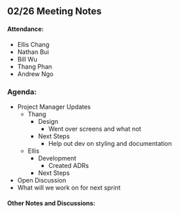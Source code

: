 ## 02/26 Meeting Notes

#### Attendance:
- Ellis Chang
- Nathan Bui
- Bill Wu
- Thang Phan
- Andrew Ngo


### Agenda:
- Project Manager Updates
  - Thang   
    - Design
      - Went over screens and what not
    - Next Steps 
      - Help out dev on styling and documentation   
  - Ellis
    - Development
      - Created ADRs 
    - Next Steps 
- Open Discussion
- What will we work on for next sprint



#### Other Notes and Discussions:



